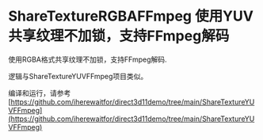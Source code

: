 # ShareTextureRGBAFFmpeg 使用YUV共享纹理不加锁，支持FFmpeg解码
使用RGBA格式共享纹理不加锁，支持FFmpeg解码.

逻辑与ShareTextureYUVFFmpeg项目类似。

编译和运行，请参考[https://github.com/iherewaitfor/direct3d11demo/tree/main/ShareTextureYUVFFmpeg](https://github.com/iherewaitfor/direct3d11demo/tree/main/ShareTextureYUVFFmpeg)

